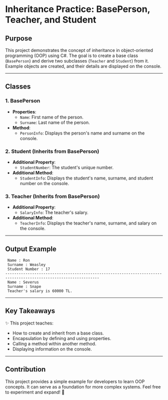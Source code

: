 # Inheritance Practice: BasePerson, Teacher, and Student

## Purpose
This project demonstrates the concept of inheritance in object-oriented programming (OOP) using C#. The goal is to create a base class (`BasePerson`) and derive two subclasses (`Teacher` and `Student`) from it. Example objects are created, and their details are displayed on the console.

---

## Classes

### 1. BasePerson
- **Properties**:
  - `Name`: First name of the person.
  - `Surname`: Last name of the person.
- **Method**:
  - `PersonInfo`: Displays the person's name and surname on the console.

### 2. Student (Inherits from BasePerson)
- **Additional Property**:
  - `StudentNumber`: The student's unique number.
- **Additional Method**:
  - `StudentInfo`: Displays the student's name, surname, and student number on the console.

### 3. Teacher (Inherits from BasePerson)
- **Additional Property**:
  - `SalaryInfo`: The teacher's salary.
- **Additional Method**:
  - `TeacherInfo`: Displays the teacher's name, surname, and salary on the console.

---

## Output Example
```
 Name : Ron
 Surname : Weasley
 Student Number : 17
----------------------------------------------------------------------------------------------------------------
 Name : Severus
 Surname : Snape
 Teacher's salary is 60000 TL.
```

---

## Key Takeaways
✨ This project teaches:
- How to create and inherit from a base class.
- Encapsulation by defining and using properties.
- Calling a method within another method.
- Displaying information on the console.

---

## Contribution
This project provides a simple example for developers to learn OOP concepts. It can serve as a foundation for more complex systems. Feel free to experiment and expand! 🚀

